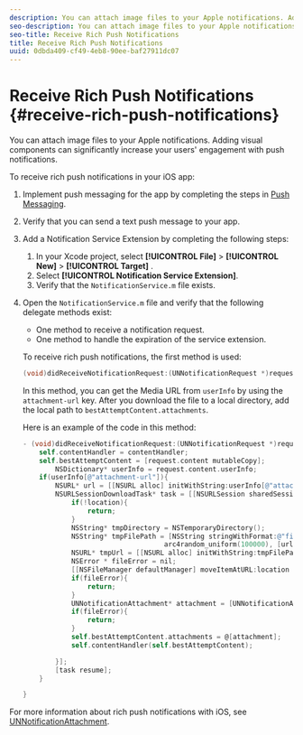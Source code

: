 ```yaml
---
description: You can attach image files to your Apple notifications. Adding visual components can significantly increase your users' engagement with push notifications.
seo-description: You can attach image files to your Apple notifications. Adding visual components can significantly increase your users' engagement with push notifications.
seo-title: Receive Rich Push Notifications
title: Receive Rich Push Notifications
uuid: 0dbda409-cf49-4eb8-90ee-baf27911dc07
---
```


# Receive Rich Push Notifications {#receive-rich-push-notifications}

You can attach image files to your Apple notifications. Adding visual components can significantly increase your users' engagement with push notifications.

To receive rich push notifications in your iOS app:

1. Implement push messaging for the app by completing the steps in [Push Messaging](../../messaging-main/push-messaging/push-messaging.md#concept_20DC1BC609B642CB93DB39D930DD7AF2). 
1. Verify that you can send a text push message to your app. 
1. Add a Notification Service Extension by completing the following steps:

   1. In your Xcode project, select  **[!UICONTROL File]** > **[!UICONTROL New]** > **[!UICONTROL Target]** . 
   1. Select **[!UICONTROL Notification Service Extension]**. 
   1. Verify that the `NotificationService.m` file exists.

1. Open the `NotificationService.m` file and verify that the following delegate methods exist:

   * One method to receive a notification request. 
   * One method to handle the expiration of the service extension.

   To receive rich push notifications, the first method is used: 

   ```objective-c
   (void)didReceiveNotificationRequest:(UNNotificationRequest *)request withContentHandler:(void (^)(UNNotificationContent *contentToDeliver))contentHandler;
   ```

   In this method, you can get the Media URL from `userInfo` by using the `attachment-url` key. After you download the file to a local directory, add the local path to `bestAttemptContent.attachments`.

   Here is an example of the code in this method: 

   ```objective-c
   - (void)didReceiveNotificationRequest:(UNNotificationRequest *)request withContentHandler:(void (^)(UNNotificationContent * _Nonnull))contentHandler { 
       self.contentHandler = contentHandler; 
       self.bestAttemptContent = [request.content mutableCopy]; 
           NSDictionary* userInfo = request.content.userInfo; 
       if(userInfo[@"attachment-url"]){ 
           NSURL* url = [[NSURL alloc] initWithString:userInfo[@"attachment-url"]]; 
           NSURLSessionDownloadTask* task = [[NSURLSession sharedSession] downloadTaskWithURL:url completionHandler:^(NSURL * _Nullable location, NSURLResponse * _Nullable response, NSError * _Nullable error) { 
               if(!location){ 
                   return; 
               } 
               NSString* tmpDirectory = NSTemporaryDirectory(); 
               NSString* tmpFilePath = [NSString stringWithFormat:@"file://%@%d%d%@", tmpDirectory, arc4random_uniform(100000), 
                                      arc4random_uniform(100000), [url lastPathComponent]]; 
               NSURL* tmpUrl = [[NSURL alloc] initWithString:tmpFilePath]; 
               NSError * fileError = nil; 
               [[NSFileManager defaultManager] moveItemAtURL:location toURL:tmpUrl error:&fileError]; 
               if(fileError){ 
                   return; 
               } 
               UNNotificationAttachment* attachment = [UNNotificationAttachment attachmentWithIdentifier:@"video" URL:tmpUrl options:nil error:&fileError]; 
               if(fileError){ 
                   return; 
               } 
               self.bestAttemptContent.attachments = @[attachment]; 
               self.contentHandler(self.bestAttemptContent); 

           }]; 
           [task resume]; 
       } 

   }
   ```

For more information about rich push notifications with iOS, see [UNNotificationAttachment](https://developer.apple.com/documentation/usernotifications/unnotificationattachment). 
